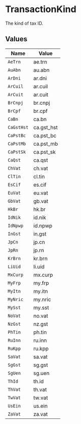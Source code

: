 # TransactionKind

The kind of tax ID.


## Values

| Name       | Value      |
| ---------- | ---------- |
| `AeTrn`    | ae.trn     |
| `AuAbn`    | au.abn     |
| `ArDni`    | ar.dni     |
| `ArCuil`   | ar.cuil    |
| `ArCuit`   | ar.cuit    |
| `BrCnpj`   | br.cnpj    |
| `BrCpf`    | br.cpf     |
| `CaBn`     | ca.bn      |
| `CaGstHst` | ca.gst_hst |
| `CaPstBc`  | ca.pst_bc  |
| `CaPstMb`  | ca.pst_mb  |
| `CaPstSk`  | ca.pst_sk  |
| `CaQst`    | ca.qst     |
| `ChVat`    | ch.vat     |
| `ClTin`    | cl.tin     |
| `EsCif`    | es.cif     |
| `EuVat`    | eu.vat     |
| `GbVat`    | gb.vat     |
| `HkBr`     | hk.br      |
| `IdNik`    | id.nik     |
| `IdNpwp`   | id.npwp    |
| `InGst`    | in.gst     |
| `JpCn`     | jp.cn      |
| `JpRn`     | jp.rn      |
| `KrBrn`    | kr.brn     |
| `LiUid`    | li.uid     |
| `MxCurp`   | mx.curp    |
| `MyFrp`    | my.frp     |
| `MyItn`    | my.itn     |
| `MyNric`   | my.nric    |
| `MySst`    | my.sst     |
| `NoVat`    | no.vat     |
| `NzGst`    | nz.gst     |
| `PhTin`    | ph.tin     |
| `RuInn`    | ru.inn     |
| `RuKpp`    | ru.kpp     |
| `SaVat`    | sa.vat     |
| `SgGst`    | sg.gst     |
| `SgUen`    | sg.uen     |
| `ThId`     | th.id      |
| `ThVat`    | th.vat     |
| `TwVat`    | tw.vat     |
| `UsEin`    | us.ein     |
| `ZaVat`    | za.vat     |